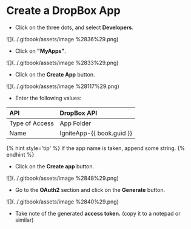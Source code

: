 # Create a DropBox App

* Click on the three dots, and select **Developers**.

![](../.gitbook/assets/image %2836%29.png)

* Click on **"MyApps"**.

![](../.gitbook/assets/image %2833%29.png)

* Click on the **Create App** button.

![](../.gitbook/assets/image %28117%29.png)

* Enter the following values:

| API | DropBox API |
| :--- | :--- |
| Type of Access | App Folder |
| Name | IgniteApp-{{ book.guid }} |

{% hint style='tip' %}
If the app name is taken, append some string.
{% endhint %}

* Click on the **Create app** button.

![](../.gitbook/assets/image %2848%29.png)

* Go to the **OAuth2** section and click on the **Generate** button.

![](../.gitbook/assets/image %2840%29.png)

* Take note of the generated **access token.** \(copy it to a notepad or similar\)



